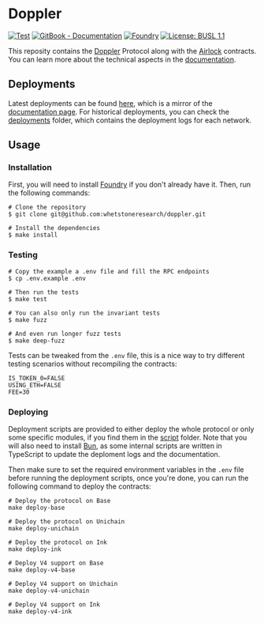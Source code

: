 # Doppler

[![Test](https://github.com/whetstoneresearch/doppler/actions/workflows/test.yml/badge.svg)](https://github.com/whetstoneresearch/doppler/actions/workflows/test.yml)
[![GitBook - Documentation](https://img.shields.io/badge/GitBook-Documentation-purple?logo=gitbook&logoColor=white)](https://docs.doppler.lol)
[![Foundry][foundry-badge]][foundry]
[![License: BUSL 1.1](https://img.shields.io/badge/License-BUSL%201.1-blue.svg)](https://github.com/whetstoneresearch/doppler/blob/main/LICENSE)

[foundry]: https://getfoundry.sh/
[foundry-badge]: https://img.shields.io/badge/Built%20with-Foundry-FFDB1C.svg

This reposity contains the [Doppler](docs/Doppler.md) Protocol along with the [Airlock](/docs/Airlock.md) contracts. You can learn more about the technical aspects in the [documentation](https://docs.doppler.lol).

## Deployments

Latest deployments can be found [here](./Deployments.md), which is a mirror of the [documentation page](https://docs.doppler.lol/resources/contract-addresses). For historical deployments, you can check the [deployments](./deployments/) folder, which contains the deployment logs for each network.

## Usage

### Installation

First, you will need to install [Foundry](https://book.getfoundry.sh/getting-started/installation) if you don't already have it. Then, run the following commands:

```shell
# Clone the repository
$ git clone git@github.com:whetstoneresearch/doppler.git

# Install the dependencies
$ make install
```

### Testing

```shell
# Copy the example a .env file and fill the RPC endpoints
$ cp .env.example .env

# Then run the tests
$ make test

# You can also only run the invariant tests
$ make fuzz

# And even run longer fuzz tests
$ make deep-fuzz
```

Tests can be tweaked from the `.env` file, this is a nice way to try different testing scenarios without recompiling the contracts:

```shell
IS_TOKEN_0=FALSE
USING_ETH=FALSE
FEE=30
```

### Deploying

Deployment scripts are provided to either deploy the whole protocol or only some specific modules, if you find them in the [script](/script) folder. Note that you will also need to install [Bun](https://bun.sh/), as some internal scripts are written in TypeScript to update the deploment logs and the documentation.

Then make sure to set the required environment variables in the `.env` file before running the deployment scripts, once you're done, you can run the following command to deploy the contracts:

```shell
# Deploy the protocol on Base
make deploy-base

# Deploy the protocol on Unichain
make deploy-unichain

# Deploy the protocol on Ink
make deploy-ink

# Deploy V4 support on Base
make deploy-v4-base

# Deploy V4 support on Unichain
make deploy-v4-unichain

# Deploy V4 support on Ink
make deploy-v4-ink
```
